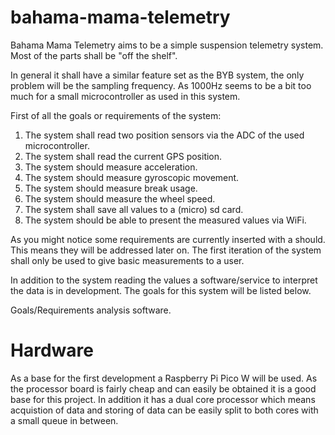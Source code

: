 # bahama-mama-telemetry

Bahama Mama Telemetry aims to be a simple suspension telemetry system. Most of the parts shall be "off the shelf".

In general it shall have a similar feature set as the BYB system, the only problem will be the sampling frequency. As 1000Hz seems to be a bit too much for a small microcontroller as used in this system.

First of all the goals or requirements of the system:
1. The system shall read two position sensors via the ADC of the used microcontroller.
2. The system shall read the current GPS position.
3. The system should measure acceleration.
4. The system should measure gyroscopic movement.
5. The system should measure break usage.
6. The system should measure the wheel speed.
7. The system shall save all values to a (micro) sd card.
8. The system should be able to present the measured values via WiFi.

As you might notice some requirements are currently inserted with a should. This means they will be addressed later on. The first iteration of the system shall only be used to give basic measurements to a user.

In addition to the system reading the values a software/service to interpret the data is in development. The goals for this system will be listed below.

Goals/Requirements analysis software.


# Hardware

As a base for the first development a Raspberry Pi Pico W will be used. As the processor board is fairly cheap and can easily be obtained it is a good base for this project. In addition it has a dual core processor which means acquistion of data and storing of data can be easily split to both cores with a small queue in between.
